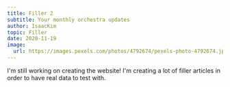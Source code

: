 ```yaml
---
title: Filler 2
subtitle: Your monthly orchestra updates
author: IsaacKim
topic: Filler
date: 2020-11-19
image:
  url: https://images.pexels.com/photos/4792674/pexels-photo-4792674.jpeg?auto=compress&cs=tinysrgb&dpr=2&h=750&w=1260
---
```


I'm still working on creating the website! I'm creating a lot of filler articles in order to have real data to test with.